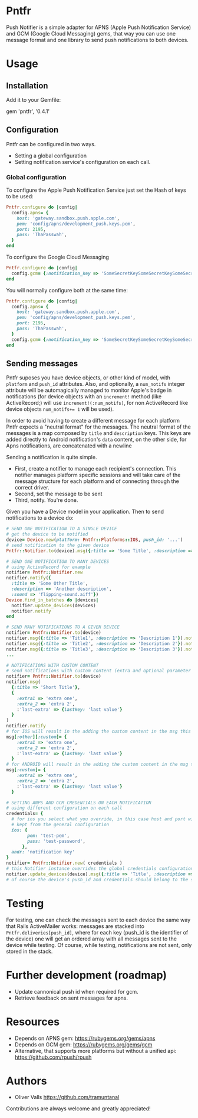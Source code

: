 # Pntfr
Push Notifier is a simple adapter for APNS (Apple Push Notification Service) and GCM (Google Cloud Messaging) gems, that way you can use one message format and one library to send push notifications to both devices.

# Usage
## Installation
Add it to your Gemfile:

gem 'pntfr', '0.4.1'

## Configuration
Pntfr can be configured in two ways.
- Setting a global configuration
- Setting notification service's configuration on each call.

### Global configuration
To configure the Apple Push Notification Service just set the Hash of keys to be used:
```ruby
Pntfr.configure do |config|
  config.apns= {
    host: 'gateway.sandbox.push.apple.com',
    pem: 'config/apns/development_push.keys.pem',
    port: 2195,
    pass: 'ThaPasswah',
  }
end
```
To configure the Google Cloud Messaging
```ruby
Pntfr.configure do |config|
  config.gcm= {:notification_key => 'SomeSecretKeySomeSecretKeySomeSecretKey'}
end
```
You will normally configure both at the same time:
```ruby
Pntfr.configure do |config|
  config.apns= {
    host: 'gateway.sandbox.push.apple.com',
    pem: 'config/apns/development_push.keys.pem',
    port: 2195,
    pass: 'ThaPasswah',
  }
  config.gcm= {:notification_key => 'SomeSecretKeySomeSecretKeySomeSecretKey'}
end
```

## Sending messages
Pntfr suposes you have device objects, or other kind of model, with `platform` and `push_id` attributes.
Also, and optionally, a `num_notifs` integer attribute will be automagically managed to 
monitor Apple's badge in notifications (for device objects with an `increment!` method
(like ActiveRecord;) will use `increment!(:num_notifs)`, for non ActiveRecord like
device objects `num_notifs+= 1` will be used).

In order to avoid having to create a different message for each platform Pntfr
expects a "neutral format" for the messages. The neutral format of the messages
is a map composed by `title` and `description` keys.
This keys are added directly to Android notification's `data` content, on the
other side, for Apns notifications, are concatenated with a newline

Sending a notification is quite simple.
- First, create a notifier to manage each recipient's connection. This notifier
manages platform specific sessions and will take care of the message structure
for each platform and of connecting through the correct driver.
- Second, set the message to be sent
- Third, notify.
You're done.

Given you have a Device model in your application. Then to send notifications to a device do:
```ruby
# SEND ONE NOTIFICATION TO A SINGLE DEVICE
# get the device to be notified
device= Device.new(platform: Pntfr::Platforms::IOS, push_id: '...')
# send notification to the given device
Pntfr::Notifier.to(device).msg({:title => 'Some Title', :description => 'A description'}).notify

# SEND ONE NOTIFICATION TO MANY DEVICES
# using ActiveRecord for example
notifier= Pntfr::Notifier.new
notifier.notify({
  :title => 'Some Other Title',
  :description => 'Another description',
  :sound => 'flipping-sound.aiff'})
Device.find_in_batches do |devices|
  notifier.update_devices(devices)
  notifier.notify
end

# SEND MANY NOTIFICATIONS TO A GIVEN DEVICE
notifier= Pntfr::Notifier.to(device)
notifier.msg({:title => 'Title1', :description => 'Description 1'}).notify
notifier.msg({:title => 'Title2', :description => 'Description 2'}).notify
notifier.msg({:title => 'Title3', :description => 'Description 3'}).notify
...

# NOTIFICATIONS WITH CUSTOM CONTENT
# send notifications with custom content (extra and optional parameter to #msg)
notifier= Pntfr::Notifier.to(device)
notifier.msg(
  {:title => 'Short Title'},
  {
    :extra1 => 'extra one',
    :extra_2 => 'extra 2',
    :'last-extra' => {lastkey: 'last value'}
  }
)
notifier.notify
# for IOS will result in the adding the custom content in the msg this way:
msg[:other][:custom]= {
    :extra1 => 'extra one',
    :extra_2 => 'extra 2',
    :'last-extra' => {lastkey: 'last value'}
  }
# for ANDROID will result in the adding the custom content in the msg this way:
msg[:custom]= {
    :extra1 => 'extra one',
    :extra_2 => 'extra 2',
    :'last-extra' => {lastkey: 'last value'}
  }

# SETTING ANPS AND GCM CREDENTIALS ON EACH NOTIFICATION
# using different configuration on each call
credentials= {
  # for ios you select what you override, in this case host and port will be
  # kept from the general configuration
  ios: {
        pem: 'test-pem',
        pass: 'test-password',
      },
  andr: 'notification key'
}
notifier= Pntfr::Notifier.new( credentials )
# this Notifier instance overrides the global credentials configuration (if any)
notifier.update_devices(device).msg({:title => 'Title', :description => 'Description'}).notify
# of course the device's push_id and credentials should belong to the same application.
```
# Testing
For testing, one can check the messages sent to each device the same way
that Rails ActiveMailer works: messages are stacked into `Pntfr.deliveries[push_id]`,
where for each key (push_id is the identifier of the device) one will get an ordered array 
with all messages sent to the device while testing. Of course, while testing,
notifications are not sent, only stored in the stack.

# Further development (roadmap)
- Update cannonical push id when required for gcm.
- Retrieve feedback on sent messages for apns.

# Resources
- Depends on APNS gem: https://rubygems.org/gems/apns
- Depends on GCM gem: https://rubygems.org/gems/gcm
- Alternative, that supports more platforms but without a unified api: https://github.com/rpush/rpush

# Authors

- Oliver Valls <https://github.com/tramuntanal>

Contributions are always welcome and greatly appreciated!
